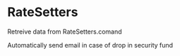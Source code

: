 # RateSetters

Retreive data from RateSetters.comand

Automatically send email in case of drop in security fund